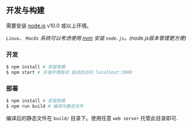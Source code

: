 ## 开发与构建

需要安装 [node.js](https://nodejs.org/) v10.0 或以上环境。 

_`Linux`、 `MacOs` 系统可以考虑使用 [nvm](https://github.com/nvm-sh/nvm) 安装 `node.js`。(node.js版本管理更方便)_

### 开发

```sh
$ npm install # 安装依赖
$ npm start # 开发环境启动 启动后访问 localhost:3000
```

### 部署

```sh
$ npm install # 安装依赖
$ npm run build # 编译为静态文件
```

编译后的静态文件在 `build/` 目录下。使用任意 `web server` 托管此目录即可.
